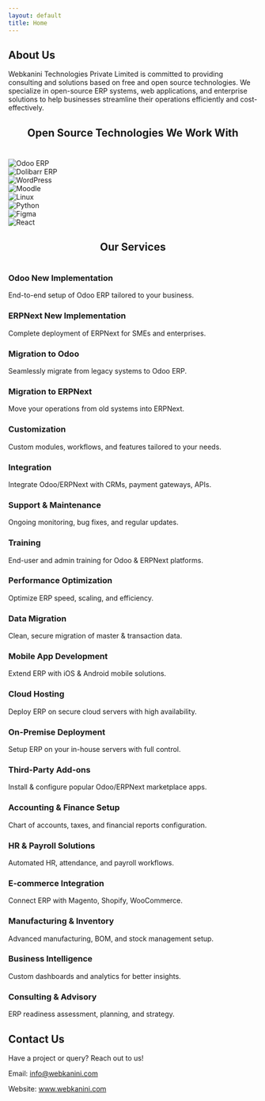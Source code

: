 ```yaml
---
layout: default
title: Home
---
```


<section id="about" class="intro">
  <h2>About Us</h2>
  <p>Webkanini Technologies Private Limited is committed to providing consulting and solutions based on free and open source technologies. We specialize in open-source ERP systems, web applications, and enterprise solutions to help businesses streamline their operations efficiently and cost-effectively.</p>
</section>

<section id="technologies">
  <h2 style="text-align:center; margin-bottom:40px;">Open Source Technologies We Work With</h2>
  <div class="logos-container">
    <!-- Replace with local files under assets/img/ (recommended) or keep external links -->
    <div class="logos"><img src="{{ '/assets/img/odoo.png' | relative_url }}" alt="Odoo ERP"></div>
    <div class="logos"><img src="{{ '/assets/img/dolibarr.png' | relative_url }}" alt="Dolibarr ERP"></div>
    <div class="logos"><img src="{{ '/assets/img/wordpress.svg' | relative_url }}" alt="WordPress"></div>
    <div class="logos"><img src="{{ '/assets/img/moodle.svg' | relative_url }}" alt="Moodle"></div>
    <div class="logos"><img src="{{ '/assets/img/linux.png' | relative_url }}" alt="Linux"></div>
    <div class="logos"><img src="{{ '/assets/img/python.svg' | relative_url }}" alt="Python"></div>
    <div class="logos"><img src="{{ '/assets/img/figma.svg' | relative_url }}" alt="Figma"></div>
    <div class="logos"><img src="{{ '/assets/img/react.svg' | relative_url }}" alt="React"></div>
  </div>
</section>

<!-- NEW SERVICES SECTION -->
<section id="services">
  <h2 style="text-align:center; margin-bottom:40px;">Our Services</h2>
  <div class="services-grid">
    <div class="service-box"><h3>Odoo New Implementation</h3><p>End-to-end setup of Odoo ERP tailored to your business.</p></div>
    <div class="service-box"><h3>ERPNext New Implementation</h3><p>Complete deployment of ERPNext for SMEs and enterprises.</p></div>
    <div class="service-box"><h3>Migration to Odoo</h3><p>Seamlessly migrate from legacy systems to Odoo ERP.</p></div>
    <div class="service-box"><h3>Migration to ERPNext</h3><p>Move your operations from old systems into ERPNext.</p></div>
    <div class="service-box"><h3>Customization</h3><p>Custom modules, workflows, and features tailored to your needs.</p></div>
    <div class="service-box"><h3>Integration</h3><p>Integrate Odoo/ERPNext with CRMs, payment gateways, APIs.</p></div>
    <div class="service-box"><h3>Support & Maintenance</h3><p>Ongoing monitoring, bug fixes, and regular updates.</p></div>
    <div class="service-box"><h3>Training</h3><p>End-user and admin training for Odoo & ERPNext platforms.</p></div>
    <div class="service-box"><h3>Performance Optimization</h3><p>Optimize ERP speed, scaling, and efficiency.</p></div>
    <div class="service-box"><h3>Data Migration</h3><p>Clean, secure migration of master & transaction data.</p></div>
    <div class="service-box"><h3>Mobile App Development</h3><p>Extend ERP with iOS & Android mobile solutions.</p></div>
    <div class="service-box"><h3>Cloud Hosting</h3><p>Deploy ERP on secure cloud servers with high availability.</p></div>
    <div class="service-box"><h3>On-Premise Deployment</h3><p>Setup ERP on your in-house servers with full control.</p></div>
    <div class="service-box"><h3>Third-Party Add-ons</h3><p>Install & configure popular Odoo/ERPNext marketplace apps.</p></div>
    <div class="service-box"><h3>Accounting & Finance Setup</h3><p>Chart of accounts, taxes, and financial reports configuration.</p></div>
    <div class="service-box"><h3>HR & Payroll Solutions</h3><p>Automated HR, attendance, and payroll workflows.</p></div>
    <div class="service-box"><h3>E-commerce Integration</h3><p>Connect ERP with Magento, Shopify, WooCommerce.</p></div>
    <div class="service-box"><h3>Manufacturing & Inventory</h3><p>Advanced manufacturing, BOM, and stock management setup.</p></div>
    <div class="service-box"><h3>Business Intelligence</h3><p>Custom dashboards and analytics for better insights.</p></div>
    <div class="service-box"><h3>Consulting & Advisory</h3><p>ERP readiness assessment, planning, and strategy.</p></div>
  </div>
</section>

<section id="contact">
  <h2>Contact Us</h2>
  <p>Have a project or query? Reach out to us!</p>
  <p>Email: <a href="mailto:info@webkanini.com">info@webkanini.com</a></p>
  <p>Website: <a href="https://www.webkanini.com" target="_blank">www.webkanini.com</a></p>
</section>